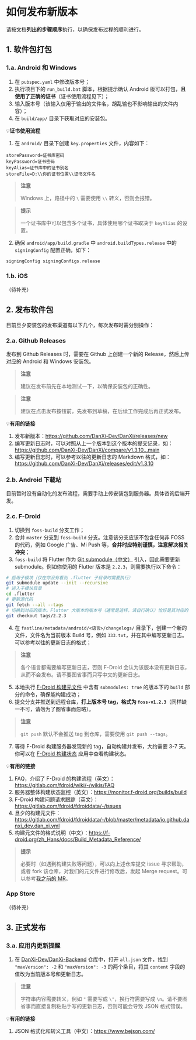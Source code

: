 # 如何发布新版本

请按文档**列出的步骤顺序**执行，以确保发布过程的顺利进行。

## 1. 软件包打包
### 1.a. Android 和 Windows

1. 在 `pubspec.yaml` 中修改版本号；
2. 执行项目下的 `run_build.bat` 脚本，根据提示确认 Android 版可以打包，**且使用了正确的证书**（证书使用流程见下）；
3. 输入版本号（该输入仅用于输出的文件名，胡乱输也不影响输出的文件内容）；
4. 在 `build/app/` 目录下获取对应的安装包。

💡**证书使用流程**
1. 在 `android/` 目录下创建 `key.properties` 文件，内容如下：

```properties
storePassword=证书库密码
keyPassword=证书密码
keyAlias=证书库中的证书别名
storeFile=D:\\你的证书位置\\证书文件名
```

> **注意**
>
> Windows 上，路径中的 `\` 需要使用 `\\` 转义，否则会报错。

> **提示**
>
> 一个证书库中可以包含多个证书，具体使用哪个证书取决于 `keyAlias` 的设置。

2. 确保 `android/app/build.gradle` 中 `android.buildTypes.release` 中的 `signingConfig` 配置正确，如下：

```groovy
signingConfig signingConfigs.release
```



### 1.b. iOS
（待补充）

## 2. 发布软件包
目前旦夕安装包的发布渠道有以下几个，每次发布时需分别操作：

### 2.a. Github Releases
发布到 Github Releases 时，需要在 Github 上创建一个新的 Release，然后上传对应的 Android 和 Windows 安装包。

> **注意**
>
> 建议在发布前先在本地测试一下，以确保安装包的正确性。

> **注意**
>
> 建议在点击发布按钮前，先发布到草稿，在后续工作完成后再正式发布。


💡**有用的链接**

1. 发布新版本：<https://github.com/DanXi-Dev/DanXi/releases/new>
2. 编写更新日志时，可以对照从上一个版本到这个版本的提交记录，如：<https://github.com/DanXi-Dev/DanXi/compare/v1.3.10...main>
3. 编写更新日志时，可以参考以往的更新日志的 Markdown 格式，如：<https://github.com/DanXi-Dev/DanXi/releases/edit/v1.3.10>

### 2.b. Android 下载站

目前暂时没有自动化的发布流程，需要手动上传安装包到服务器。具体咨询后端开发。

### 2.c. F-Droid

1. 切换到 `foss-build` 分支工作；
2. 合并 `master` 分支到 `foss-build` 分支。注意该分支应该不包含任何非 FOSS 的代码，例如 Google 广告、Mi Push 等，**合并时应特别谨慎，注意解决相关冲突**；
3. `foss-build` 将 Flutter 作为 [Git submodule（中文）](https://git-scm.com/book/zh/v2/Git-%E5%B7%A5%E5%85%B7-%E5%AD%90%E6%A8%A1%E5%9D%97) 引入，因此需要更新 submodule。例如你使用的 Flutter 版本是 `2.2.3`，则需要执行以下命令：

```bash
# 启用子模块（仅在你没有看到 .flutter 子目录时需要执行）
git submodule update --init --recursive
# 进入子模块目录
cd .flutter
# 更新源代码
git fetch --all --tags
# 切换到对应的版本。Flutter 大版本的版本号（通常是这样，请自行确认）恰好是其对应的 Git tag 别名，因此可以直接使用版本号签出：
git checkout tags/2.2.3
```

4. 在 `fastline/metadata/android/<语言>/changelogs/` 目录下，创建一个新的文件，文件名为当前版本 Build 号，例如 `333.txt`，并在其中编写更新日志。可以参考以往的更新日志的格式；

> **注意**
>
> 各个语言都需要编写更新日志，否则 F-Droid 会认为该版本没有更新日志，从而不会发布。请不要图省事而只写中文的更新日志。

5. 本地执行 [F-Droid 构建元文件](https://gitlab.com/fdroid/fdroiddata/-/blob/master/metadata/io.github.danxi_dev.dan_xi.yml) 中含有 `submodules: true` 的版本下的 `build` 部分的命令，确保能构建成功；
6. 提交分支并推送到远程仓库，**打上版本号 tag，格式为 `foss-v1.2.3`**（同样缺一不可，请勿为了图省事而忽略）。

> **注意**
>
> `git push` 默认不会推送 tag 到仓库，需要使用 `git push --tags`。

7. 等待 F-Droid 构建服务器发现新的 tag，自动构建并发布，大约需要  3-7 天。你可以在 [F-Droid 构建状态](https://f-droid.org/zh_Hans/packages/de.storchp.fdroidbuildstatus/) 应用中查看构建状态。

💡**有用的链接**

1. FAQ，介绍了 F-Droid 的构建流程（英文）：<https://gitlab.com/fdroid/wiki/-/wikis/FAQ>
2. 服务器整体构建状态监控（英文）：<https://monitor.f-droid.org/builds/build>
3. F-Droid 构建问题请求跟踪（英文）：<https://gitlab.com/fdroid/fdroiddata/-/issues>
4. 旦夕的构建元文件：<https://gitlab.com/fdroid/fdroiddata/-/blob/master/metadata/io.github.danxi_dev.dan_xi.yml>
5. 构建元文件的格式说明（中文）：<https://f-droid.org/zh_Hans/docs/Build_Metadata_Reference/>

> **提示**
>
> 必要时（如遇到构建失败等问题），可以向上述仓库提交 issue 寻求帮助，或者 fork 该仓库，对我们的元文件进行修改后，发起 Merge request。可以参考[我之前的 MR](https://gitlab.com/fdroid/fdroiddata/-/merge_requests/12544)。


### App Store

（待补充）

## 3. 正式发布

### 3.a. 应用内更新提醒

1. 在 [DanXi-Dev/DanXi-Backend](https://github.com/DanXi-Dev/DanXi-Backend) 仓库中，打开 `all.json` 文件，找到 `"maxVersion": -2` 和 `"maxVersion": -3` 的两个条目，将其 `content` 字段的值改为当前版本号和更新日志。

> **注意**
>
> 字符串内容需要转义，例如 `"` 需要写成 `\"`，换行符需要写成 `\n`。请不要图省事而直接复制粘贴手写的更新日志，否则可能会导致 JSON 格式错误。

💡**有用的链接**

1. JSON 格式化和转义工具（中文）：<https://www.bejson.com/>
